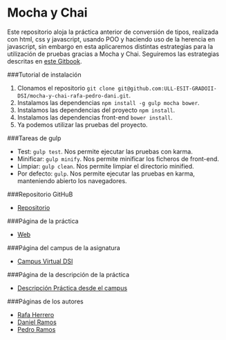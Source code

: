 # Mocha y Chai

Este repositorio aloja la práctica anterior de conversión de tipos, realizada con html, css y javascript, usando POO y haciendo uso de la herencia en javascript, sin embargo en esta aplicaremos distintas estrategias para la utilización de pruebas gracias a Mocha y Chai.
Seguiremos las estrategias descritas en [este Gitbook](https://casianorodriguezleon.gitbooks.io/pl1516/content/mochachaisinon.html).  

###Tutorial de instalación 
1. Clonamos el repositorio `git clone git@github.com:ULL-ESIT-GRADOII-DSI/mocha-y-chai-rafa-pedro-dani.git`.  
2. Instalamos las dependencias `npm install -g gulp mocha bower`.  
3. Instalamos las dependencias del proyecto `npm install`.  
4. Instalamos las dependencias front-end `bower install`.  
5. Ya podemos utilizar las pruebas del proyecto.  

###Tareas de gulp
* Test: `gulp test`. Nos permite ejecutar las pruebas con karma.
* Minificar: `gulp minify`. Nos permite minificar los ficheros de front-end.
* Limpiar: `gulp clean`. Nos permite limpiar el directorio minified.
* Por defecto: `gulp`. Nos permite ejecutar las pruebas en karma, manteniendo abierto los navegadores.

###Repositorio GitHuB

* [Repositorio](https://github.com/ULL-ESIT-GRADOII-DSI/mocha-y-chai-rafa-pedro-dani)

###Página de la práctica

* [Web](http://ull-esit-gradoii-dsi.github.io/mocha-y-chai-rafa-pedro-dani/)

###Página del campus de la asignatura
* [Campus Virtual DSI](https://campusvirtual.ull.es/1516/course/view.php?id=144)

###Página de la descripción de la práctica
* [Descripción Práctica desde el campus](https://campusvirtual.ull.es/1516/mod/page/view.php?id=182938)

###Páginas de los autores

* [Rafa Herrero](http://rafaherrero.github.io/)
* [Daniel Ramos](http://danielramosacosta.github.io/#/)
* [Pedro Ramos](http://alu0100505078.github.io/)
